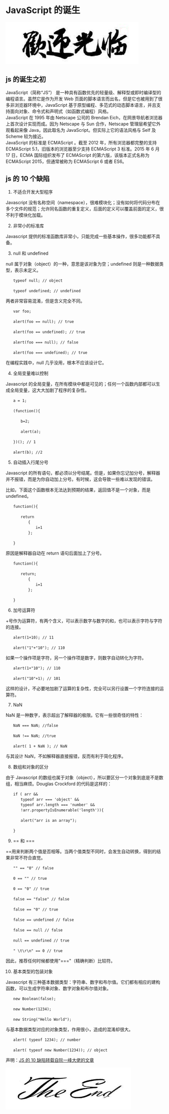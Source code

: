 # JavaScript 的诞生

![hello](./hello.png)

## js 的诞生之初

JavaScript（简称“JS”） 是一种具有函数优先的轻量级、解释型或即时编译型的编程语言。虽然它是作为开发 Web 页面的脚本语言而出名，但是它也被用到了很多非浏览器环境中，JavaScript 基于原型编程、多范式的动态脚本语言，并且支持面向对象、命令式和声明式（如函数式编程）风格。<br>
JavaScript 在 1995 年由 Netscape 公司的 Brendan Eich，在网景导航者浏览器上首次设计实现而成。因为 Netscape 与 Sun 合作，Netscape 管理层希望它外观看起来像 Java，因此取名为 JavaScript。但实际上它的语法风格与 Self 及 Scheme 较为接近。<br>
JavaScript 的标准是 ECMAScript 。截至 2012 年，所有浏览器都完整的支持 ECMAScript 5.1，旧版本的浏览器至少支持 ECMAScript 3 标准。2015 年 6 月 17 日，ECMA 国际组织发布了 ECMAScript 的第六版，该版本正式名称为 ECMAScript 2015，但通常被称为 ECMAScript 6 或者 ES6。

## js 的 10 个缺陷

1. 不适合开发大型程序

Javascript 没有名称空间（namespace），很难模块化；没有如何将代码分布在多个文件的规范；允许同名函数的重复定义，后面的定义可以覆盖前面的定义，很不利于模块化加载。

2. 非常小的标准库

Javascript 提供的标准函数库非常小，只能完成一些基本操作，很多功能都不具备。

3. null 和 undefined

null 属于对象（object）的一种，意思是该对象为空；undefined 则是一种数据类型，表示未定义。

    　　typeof null; // object

    　　typeof undefined; // undefined

两者非常容易混淆，但是含义完全不同。

    　　var foo;

    　　alert(foo == null); // true

    　　alert(foo == undefined); // true

    　　alert(foo === null); // false

    　　alert(foo === undefined); // true

在编程实践中，null 几乎没用，根本不应该设计它。

4. 全局变量难以控制

Javascript 的全局变量，在所有模块中都是可见的；任何一个函数内部都可以生成全局变量，这大大加剧了程序的复杂性。

    　　a = 1;

    　　(function(){

    　　　　b=2;

    　　　　alert(a);

    　　})(); // 1

    　　alert(b); //2

5. 自动插入行尾分号

Javascript 的所有语句，都必须以分号结尾。但是，如果你忘记加分号，解释器并不报错，而是为你自动加上分号。有时候，这会导致一些难以发现的错误。

比如，下面这个函数根本无法达到预期的结果，返回值不是一个对象，而是 undefined。

    　　function(){

    　　　　return
    　　　　　　{
    　　　　　　　　i=1
    　　　　　　};

    　　}

原因是解释器自动在 return 语句后面加上了分号。

    　　function(){

    　　　　return;
    　　　　　　{
    　　　　　　　　i=1
    　　　　　　};

    　　}

6. 加号运算符

+号作为运算符，有两个含义，可以表示数字与数字的和，也可以表示字符与字符的连接。

    　　alert(1+10); // 11

    　　alert("1"+"10"); // 110

如果一个操作项是字符，另一个操作项是数字，则数字自动转化为字符。

    　　alert(1+"10"); // 110

    　　alert("10"+1); // 101

这样的设计，不必要地加剧了运算的复杂性，完全可以另行设置一个字符连接的运算符。

7. NaN

NaN 是一种数字，表示超出了解释器的极限。它有一些很奇怪的特性：

    　　NaN === NaN; //false

    　　NaN !== NaN; //true

    　　alert( 1 + NaN ); // NaN

与其设计 NaN，不如解释器直接报错，反而有利于简化程序。

8. 数组和对象的区分

由于 Javascript 的数组也属于对象（object），所以要区分一个对象到底是不是数组，相当麻烦。Douglas Crockford 的代码是这样的：

    　　if ( arr &&
    　　　　typeof arr === 'object' &&
    　　　　typeof arr.length === 'number' &&
    　　　　!arr.propertyIsEnumerable('length')){

    　　　　alert("arr is an array");

    　　}

9. == 和 ===

==用来判断两个值是否相等。当两个值类型不同时，会发生自动转换，得到的结果非常不符合直觉。

    　　"" == "0" // false

    　　0 == "" // true

    　　0 == "0" // true

    　　false == "false" // false

    　　false == "0" // true

    　　false == undefined // false

    　　false == null // false

    　　null == undefined // true

    　　" \t\r\n" == 0 // true

因此，推荐任何时候都使用"==="（精确判断）比较符。

10. 基本类型的包装对象

Javascript 有三种基本数据类型：字符串、数字和布尔值。它们都有相应的建构函数，可以生成字符串对象、数字对象和布尔值对象。

    　　new Boolean(false);

    　　new Number(1234);

    　　new String("Hello World");

与基本数据类型对应的对象类型，作用很小，造成的混淆却很大。

    　　alert( typeof 1234); // number

    　　alert( typeof new Number(1234)); // object

声明：[JS 的 10 缺陷转载自阮一峰大佬的文章](http://www.ruanyifeng.com/blog/2011/06/10_design_defects_in_javascript.html)

![end](./end.png)
